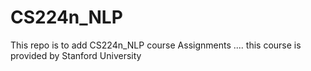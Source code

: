 # CS224n_NLP
This repo is to add CS224n_NLP course Assignments .... this course is provided by Stanford University
